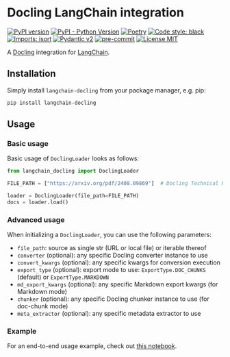 # Docling LangChain integration

[![PyPI version](https://img.shields.io/pypi/v/langchain-docling)](https://pypi.org/project/langchain-docling/)
[![PyPI - Python Version](https://img.shields.io/pypi/pyversions/langchain-docling)](https://pypi.org/project/langchain-docling/)
[![Poetry](https://img.shields.io/endpoint?url=https://python-poetry.org/badge/v0.json)](https://python-poetry.org/)
[![Code style: black](https://img.shields.io/badge/code%20style-black-000000.svg)](https://github.com/psf/black)
[![Imports: isort](https://img.shields.io/badge/%20imports-isort-%231674b1?style=flat&labelColor=ef8336)](https://pycqa.github.io/isort/)
[![Pydantic v2](https://img.shields.io/endpoint?url=https://raw.githubusercontent.com/pydantic/pydantic/main/docs/badge/v2.json)](https://pydantic.dev)
[![pre-commit](https://img.shields.io/badge/pre--commit-enabled-brightgreen?logo=pre-commit&logoColor=white)](https://github.com/pre-commit/pre-commit)
[![License MIT](https://img.shields.io/github/license/DS4SD/docling)](https://opensource.org/licenses/MIT)

A [Docling](https://github.com/DS4SD/docling) integration for
[LangChain](https://github.com/langchain-ai/langchain/).

## Installation

Simply install `langchain-docling` from your package manager, e.g. pip:
```bash
pip install langchain-docling
```

## Usage

### Basic usage

Basic usage of `DoclingLoader` looks as follows:

```python
from langchain_docling import DoclingLoader

FILE_PATH = ["https://arxiv.org/pdf/2408.09869"]  # Docling Technical Report

loader = DoclingLoader(file_path=FILE_PATH)
docs = loader.load()
```

### Advanced usage

When initializing a `DoclingLoader`, you can use the following parameters:

- `file_path`: source as single str (URL or local file) or iterable thereof
- `converter` (optional): any specific Docling converter instance to use
- `convert_kwargs` (optional): any specific kwargs for conversion execution
- `export_type` (optional): export mode to use: `ExportType.DOC_CHUNKS` (default) or
    `ExportType.MARKDOWN`
- `md_export_kwargs` (optional): any specific Markdown export kwargs (for Markdown mode)
- `chunker` (optional): any specific Docling chunker instance to use (for doc-chunk
    mode)
- `meta_extractor` (optional): any specific metadata extractor to use

### Example

For an end-to-end usage example, check out
[this notebook](https://ds4sd.github.io/docling/examples/rag_langchain/).
